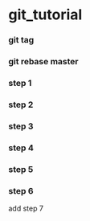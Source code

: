 # git_tutorial

### git tag
### git rebase master
### step 1
### step 2
### step 3
### step 4
### step 5
### step 6

add step 7
